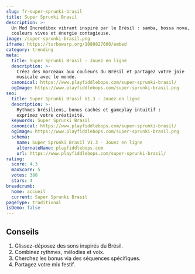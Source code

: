 ```yaml
---
slug: fr-super-sprunki-brasil
title: Super Sprunki Brasil
description: >-
  Un Mod Incredibox vibrant inspiré par le Brésil : samba, bossa nova, 
  couleurs vives et énergie contagieuse.
image: /super-sprunki-brasil.png
iframe: https://turbowarp.org/1080827660/embed
category: trending
meta:
  title: Super Sprunki Brasil - Jouez en ligne
  description: >-
    Créez des morceaux aux couleurs du Brésil et partagez votre joie 
    musicale avec le monde.
  canonical: https://www.playfiddlebops.com/super-sprunki-brasil/
  ogImage: https://www.playfiddlebops.com/super-sprunki-brasil.png
seo:
  title: Super Sprunki Brasil V1.3 - Jouez en ligne
  description: >-
    Rythmes brésiliens, bonus cachés et gameplay intuitif : 
    exprimez votre créativité.
  keywords: Super Sprunki Brasil
  canonical: https://www.playfiddlebops.com/super-sprunki-brasil/
  ogImage: https://www.playfiddlebops.com/super-sprunki-brasil.png
  schema:
    name: Super Sprunki Brasil V1.3 - Jouez en ligne
    alternateName: playfiddlebops.com
    url: https://www.playfiddlebops.com/super-sprunki-brasil/
rating:
  score: 4.3
  maxScore: 5
  votes: 380
  stars: 4
breadcrumb:
  home: accueil
  current: Super Sprunki Brasil
pageType: traditional
isDemo: false
---
```


## Conseils

1. Glissez-déposez des sons inspirés du Brésil.
2. Combinez rythmes, mélodies et voix.
3. Cherchez les bonus via des séquences spécifiques.
4. Partagez votre mix festif.
